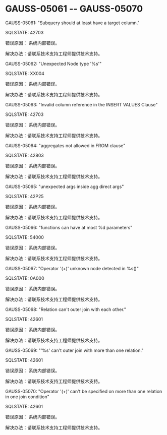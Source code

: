 # GAUSS-05061 -- GAUSS-05070

GAUSS-05061: "Subquery should at least have a target column."

SQLSTATE: 42703

错误原因： 系统内部错误。

解决办法：请联系技术支持工程师提供技术支持。

GAUSS-05062: "Unexpected Node type '%s'"

SQLSTATE: XX004

错误原因： 系统内部错误。

解决办法：请联系技术支持工程师提供技术支持。

GAUSS-05063: "Invalid column reference in the INSERT VALUES Clause"

SQLSTATE: 42703

错误原因： 系统内部错误。

解决办法：请联系技术支持工程师提供技术支持。

GAUSS-05064: "aggregates not allowed in FROM clause"

SQLSTATE: 42803

错误原因： 系统内部错误。

解决办法：请联系技术支持工程师提供技术支持。

GAUSS-05065: "unexpected args inside agg direct args"

SQLSTATE: 42P25

错误原因： 系统内部错误。

解决办法：请联系技术支持工程师提供技术支持。

GAUSS-05066: "functions can have at most %d parameters"

SQLSTATE: 54000

错误原因： 系统内部错误。

解决办法：请联系技术支持工程师提供技术支持。

GAUSS-05067: "Operator '\(+\)' unknown node detected in %s\(\)"

SQLSTATE: 0A000

错误原因： 系统内部错误。

解决办法：请联系技术支持工程师提供技术支持。

GAUSS-05068: "Relation can't outer join with each other."

SQLSTATE: 42601

错误原因： 系统内部错误。

解决办法：请联系技术支持工程师提供技术支持。

GAUSS-05069: "'%s' can't outer join with more than one relation."

SQLSTATE: 42601

错误原因： 系统内部错误。

解决办法：请联系技术支持工程师提供技术支持。

GAUSS-05070: "Operator '\(+\)' can't be specified on more than one relation in one join condition"

SQLSTATE: 42601

错误原因： 系统内部错误。

解决办法：请联系技术支持工程师提供技术支持。

